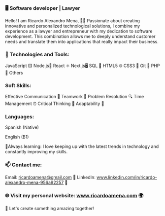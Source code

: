 ### 🖥️ Software developer | Lawyer 

Hello! I am Ricardo Alexandro Mena, 👨‍💻 Passionate about creating innovative and personalized technological solutions, I combine my experience as a lawyer and entrepreneur with my dedication to software development. This combination allows me to deeply understand customer needs and translate them into applications that really impact their business.

### 🌟 Technologies and Tools:

JavaScript 🟨
Node.js🚀
React ⚛️
Next.js🖥️
SQL 💾
HTML5 🌐
CSS3 🎨
Git 🔧
PHP 🐘
Others

### Soft Skills:

Effective Communication 💬
Teamwork 🤝
Problem Resolution 🔍
Time Management ⏰
Critical Thinking 🧠
Adaptability 🌟

### Languages:

Spanish (Native)

English (B1)

🌱Always learning: I love keeping up with the latest trends in technology and constantly improving my skills.

### 📫 Contact me:
Email: ricardoamena@gmail.com 📧
LinkedIn: www.linkedin.com/in/ricardo-alexandro-mena-956a92257 🔗

### 🌐 Visit my personal website: www.ricardoamena.com 🌍

🚀 Let's create something amazing together!
